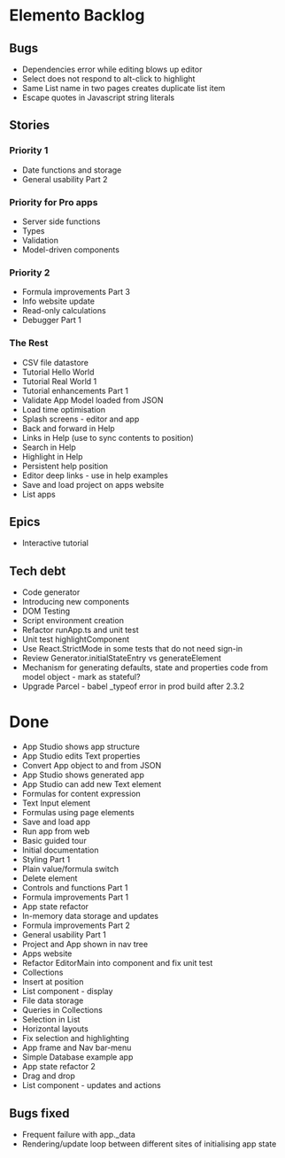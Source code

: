 Elemento Backlog
================

Bugs
----
- Dependencies error while editing blows up editor
- Select does not respond to alt-click to highlight
- Same List name in two pages creates duplicate list item
- Escape quotes in Javascript string literals


Stories
-------

### Priority 1
- Date functions and storage
- General usability Part 2


### Priority for Pro apps
- Server side functions
- Types
- Validation
- Model-driven components

### Priority 2
- Formula improvements Part 3
- Info website update
- Read-only calculations
- Debugger Part 1

### The Rest
- CSV file datastore
- Tutorial Hello World
- Tutorial Real World 1
- Tutorial enhancements Part 1
- Validate App Model loaded from JSON
- Load time optimisation
- Splash screens - editor and app
- Back and forward in Help
- Links in Help (use to sync contents to position)
- Search in Help
- Highlight in Help
- Persistent help position
- Editor deep links - use in help examples
- Save and load project on apps website
- List apps

Epics
-----

- Interactive tutorial

Tech debt
---------

- Code generator
- Introducing new components
- DOM Testing
- Script environment creation
- Refactor runApp.ts and unit test
- Unit test highlightComponent
- Use React.StrictMode in some tests that do not need sign-in
- Review Generator.initialStateEntry vs generateElement
- Mechanism for generating defaults, state and properties code from model object - mark as stateful?
- Upgrade Parcel - babel _typeof error in prod build after 2.3.2


Done
====

- App Studio shows app structure
- App Studio edits Text properties
- Convert App object to and from JSON
- App Studio shows generated app
- App Studio can add new Text element
- Formulas for content expression
- Text Input element
- Formulas using page elements
- Save and load app
- Run app from web
- Basic guided tour
- Initial documentation
- Styling Part 1
- Plain value/formula switch
- Delete element
- Controls and functions Part 1
- Formula improvements Part 1
- App state refactor
- In-memory data storage and updates
- Formula improvements Part 2
- General usability Part 1
- Project and App shown in nav tree
- Apps website
- Refactor EditorMain into component and fix unit test
- Collections
- Insert at position
- List component - display
- File data storage
- Queries in Collections
- Selection in List
- Horizontal layouts
- Fix selection and highlighting
- App frame and Nav bar-menu
- Simple Database example app
- App state refactor 2 
- Drag and drop
- List component - updates and actions


Bugs fixed
----------

- Frequent failure with app._data
- Rendering/update loop between different sites of initialising app state